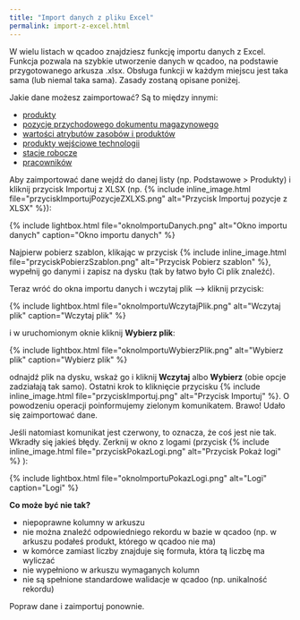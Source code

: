 ```yaml
---
title: "Import danych z pliku Excel"
permalink: import-z-excel.html
---
```


W wielu listach w qcadoo znajdziesz funkcję importu danych z Excel. Funkcja pozwala na szybkie utworzenie danych w qcadoo, na podstawie przygotowanego arkusza .xlsx. Obsługa funkcji w każdym miejscu jest taka sama (lub niemal taka sama). Zasady zostaną opisane poniżej.

Jakie dane możesz zaimportować? Są to między innymi:
- [produkty](/produkty.html#jak-zaimportować-produkty-z-excela)
- [pozycje przychodowego dokumentu magazynowego](/dokumenty.html#funkcje-do-wywołania-w-dokumencie-magazynowym)
- [wartości atrybutów zasobów i produktów](/atrybuty.html#import-wartości-atrybutów-produktu)
- [produkty wejściowe technologii](/technologie-szczegoly.html#import-produktów-wejściowych-technologii-z-excela)
- [stacje robocze](/stacje-robocze.html#jak-zaimportowa%C4%87-stacje-robocze-z-arkusza-excel)
- [pracowników](/pracownicy.html#jak-dodać-pracowników-poprzez-import-z-arkusza-excel)


Aby zaimportować dane wejdź do danej listy (np. Podstawowe > Produkty) i kliknij przycisk Importuj z XLSX (np. {% include inline_image.html file="przyciskImportujPozycjeZXLXS.png" alt="Przycisk Importuj pozycje z XLSX" %}):

{% include lightbox.html file="oknoImportuDanych.png" alt="Okno importu danych" caption="Okno importu danych" %}

Najpierw pobierz szablon, klikając w przycisk {% include inline_image.html file="przyciskPobierzSzablon.png" alt="Przycisk Pobierz szablon" %}, wypełnij go danymi i zapisz na dysku (tak by łatwo było Ci plik znaleźć). 

Teraz wróć do okna importu danych i wczytaj plik --> kliknij przycisk:

{% include lightbox.html file="oknoImportuWczytajPlik.png" alt="Wczytaj plik" caption="Wczytaj plik" %}

i w uruchomionym oknie kliknij **Wybierz plik**:

{% include lightbox.html file="oknoImportuWybierzPlik.png" alt="Wybierz plik" caption="Wybierz plik" %}

odnajdź plik na dysku, wskaż go i kliknij **Wczytaj** albo **Wybierz** (obie opcje zadziałają tak samo). Ostatni krok to kliknięcie przycisku {% include inline_image.html file="przyciskImportuj.png" alt="Przycisk Importuj" %}. O powodzeniu operacji poinformujemy zielonym komunikatem. Brawo! Udało się zaimportować dane.

Jeśli natomiast komunikat jest czerwony, to oznacza, że coś jest nie tak. Wkradły się jakieś błędy. Zerknij w okno z logami (przycisk {% include inline_image.html file="przyciskPokazLogi.png" alt="Przycisk Pokaż logi" %} ):

{% include lightbox.html file="oknoImportuPokazLogi.png" alt="Logi" caption="Logi" %}

**Co może być nie tak?**
- niepoprawne kolumny w arkuszu
- nie można znaleźć odpowiedniego rekordu w bazie w qcadoo (np. w arkuszu podałeś produkt, którego w qcadoo nie ma)
- w komórce zamiast liczby znajduje się formuła, która tą liczbę ma wyliczać
- nie wypełniono w arkuszu wymaganych kolumn
- nie są spełnione standardowe walidacje w qcadoo (np. unikalność rekordu)

Popraw dane i zaimportuj ponownie.



